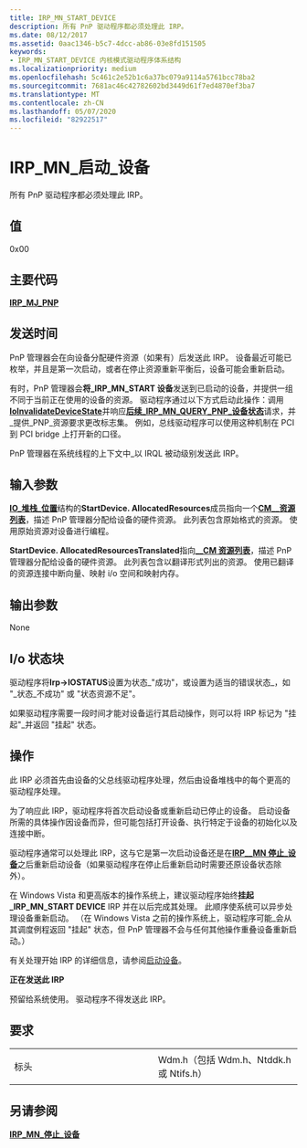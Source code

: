 ```yaml
---
title: IRP_MN_START_DEVICE
description: 所有 PnP 驱动程序都必须处理此 IRP。
ms.date: 08/12/2017
ms.assetid: 0aac1346-b5c7-4dcc-ab86-03e8fd151505
keywords:
- IRP_MN_START_DEVICE 内核模式驱动程序体系结构
ms.localizationpriority: medium
ms.openlocfilehash: 5c461c2e52b1c6a37bc079a9114a5761bcc78ba2
ms.sourcegitcommit: 7681ac46c42782602bd3449d61f7ed4870ef3ba7
ms.translationtype: MT
ms.contentlocale: zh-CN
ms.lasthandoff: 05/07/2020
ms.locfileid: "82922517"
---
```

# <a name="irp_mn_start_device"></a>IRP\_MN\_启动\_设备


所有 PnP 驱动程序都必须处理此 IRP。

## <a name="value"></a>值

0x00

<a name="major-code"></a>主要代码
----------

[**IRP\_MJ\_PNP**](irp-mj-pnp.md)

<a name="when-sent"></a>发送时间
---------

PnP 管理器会在向设备分配硬件资源（如果有）后发送此 IRP。 设备最近可能已枚举，并且是第一次启动，或者在停止资源重新平衡后，设备可能会重新启动。

有时，PnP 管理器会**将\_IRP\_MN\_START 设备**发送到已启动的设备，并提供一组不同于当前正在使用的设备的资源。 驱动程序通过以下方式启动此操作：调用[**IoInvalidateDeviceState**](https://docs.microsoft.com/windows-hardware/drivers/ddi/wdm/nf-wdm-ioinvalidatedevicestate)并响应[**后续\_IRP\_MN\_QUERY\_PNP\_设备状态**](irp-mn-query-pnp-device-state.md)请求，并\_提供\_PNP\_资源要求更改标志集。 例如，总线驱动程序可以使用这种机制在 PCI 到 PCI bridge 上打开新的口径。

PnP 管理器在系统线程的上下文中\_以 IRQL 被动级别发送此 IRP。

## <a name="input-parameters"></a>输入参数


[**IO\_堆栈\_位置**](https://docs.microsoft.com/windows-hardware/drivers/ddi/wdm/ns-wdm-_io_stack_location)结构的**StartDevice. AllocatedResources**成员指向一个[**CM\_\_资源列表**](https://docs.microsoft.com/windows-hardware/drivers/ddi/wdm/ns-wdm-_cm_resource_list)，描述 PnP 管理器分配给设备的硬件资源。 此列表包含原始格式的资源。 使用原始资源对设备进行编程。

**StartDevice. AllocatedResourcesTranslated**指向[**\_\_CM 资源列表**](https://docs.microsoft.com/windows-hardware/drivers/ddi/wdm/ns-wdm-_cm_resource_list)，描述 PnP 管理器分配给设备的硬件资源。 此列表包含以翻译形式列出的资源。 使用已翻译的资源连接中断向量、映射 i/o 空间和映射内存。

## <a name="output-parameters"></a>输出参数


None

## <a name="io-status-block"></a>I/o 状态块


驱动程序将**Irp-&gt;IOSTATUS**设置为状态\_"成功"，或设置为适当的错误状态\_，如 "\_状态\_不成功" 或 "状态资源不足"。

如果驱动程序需要一段时间才能对设备运行其启动操作，则可以将 IRP 标记为 "挂起"\_并返回 "挂起" 状态。

<a name="operation"></a>操作
---------

此 IRP 必须首先由设备的父总线驱动程序处理，然后由设备堆栈中的每个更高的驱动程序处理。

为了响应此 IRP，驱动程序将首次启动设备或重新启动已停止的设备。 启动设备所需的具体操作因设备而异，但可能包括打开设备、执行特定于设备的初始化以及连接中断。

驱动程序通常可以处理此 IRP，这与它是第一次启动设备还是在[**IRP\_\_MN 停止\_设备**](irp-mn-stop-device.md)之后重新启动设备（如果驱动程序在停止后重新启动时需要还原设备状态除外）。

在 Windows Vista 和更高版本的操作系统上，建议驱动程序始终**挂起\_IRP\_MN\_START DEVICE** IRP 并在以后完成其处理。 此顺序使系统可以异步处理设备重新启动。 （在 Windows Vista 之前的操作系统上，驱动程序可能\_会从其调度例程返回 "挂起" 状态，但 PnP 管理器不会与任何其他操作重叠设备重新启动。）

有关处理开始 IRP 的详细信息，请参阅[启动设备](https://docs.microsoft.com/windows-hardware/drivers/kernel/starting-a-device)。

**正在发送此 IRP**

预留给系统使用。 驱动程序不得发送此 IRP。

<a name="requirements"></a>要求
------------

<table>
<colgroup>
<col width="50%" />
<col width="50%" />
</colgroup>
<tbody>
<tr class="odd">
<td><p>标头</p></td>
<td>Wdm.h（包括 Wdm.h、Ntddk.h 或 Ntifs.h）</td>
</tr>
</tbody>
</table>

## <a name="see-also"></a>另请参阅


[**IRP\_MN\_停止\_设备**](irp-mn-stop-device.md)

 

 




